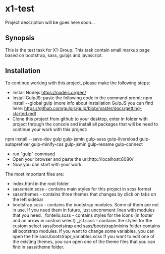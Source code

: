 # x1-test

Project description will be goes here soon...






## Synopsis

This is the test task for X1-Group.
This task contain small markup page based on bootstrap, sass, gulpjs and javascript.


## Installation

To continue working with this project, please make the following steps:
- Install Nodejs https://nodejs.org/en/
- Install GulpJS: paste the following code in the command promt: npm install --global gulp (more info about installation GulpJS you can find here: https://github.com/gulpjs/gulp/blob/master/docs/getting-started.md)
- Clone this project from github to your desktop, enter in folder with project through the console and install all packages that will be need to continue your work with this project:

npm install --save-dev gulp gulp-jsmin gulp-sass gulp-livereload gulp-autoprefixer gulp-minify-css gulp-jsmin gulp-rename gulp-connect 
- run "gulp" command
- Open your browser and paste the url:http://localhost:8080/
- Now you can start with your work.

The most important files are:
- index.html in the root folder 
- sass/main.scss - contains main styles for this project in scss format
- sass/themes - contains three themes that changes by click on tabs on the left sidebar
- bootstrap.scss - contains the bootstrap modules. Some of them are not in use. If you need them in future, just uncomment lines with modules that you need.
_fontello.scss - contains styles for the icons (in footer and an arrow in custom select)
_jsf.scss - contains the styles for the custom select
sass/bootstrap and sass/bootstrap/mixins folder contains all bootstrap modules. If you want to change some variables, you can open the file sass/bootstrap/_variables.scss
If you want to edit one of the existing themes, you can open one of the theme files that you can find in sass/theme folder.

